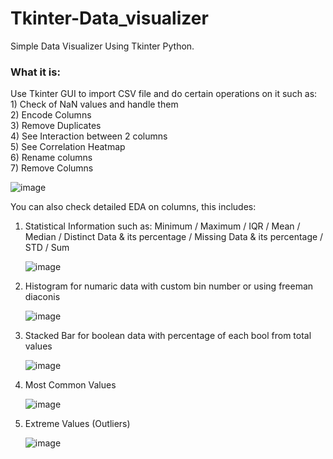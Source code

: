 # Tkinter-Data_visualizer
Simple Data Visualizer Using Tkinter Python.

<h3> What it is: </h3>
Use Tkinter GUI to import CSV file and do certain operations on it such as: <br>
  1) Check of NaN values and handle them <br>
  2) Encode Columns <br>
  3) Remove Duplicates <br>
  4) See Interaction between 2 columns <br>
  5) See Correlation Heatmap <br>
  6) Rename columns <br>
  7) Remove Columns <br>
  
![image](https://github.com/Gallillio/Tkinter-Data_visualizer/assets/117813417/91bec91f-cafe-49e7-b86b-bca3e8e81a86)


You can also check detailed EDA on columns, this includes:
  1) Statistical Information such as: Minimum / Maximum / IQR / Mean / Median / Distinct Data & its percentage / Missing Data & its percentage / STD / Sum
     
     ![image](https://github.com/Gallillio/Tkinter-Data_visualizer/assets/117813417/519120a1-8b8d-40ae-8dd9-6ac8b3434cc1)

  
  3) Histogram for numaric data with custom bin number or using freeman diaconis

     ![image](https://github.com/Gallillio/Tkinter-Data_visualizer/assets/117813417/0d6dc9a4-a636-46c9-8a2e-89f5c7bf691e)

  4) Stacked Bar for boolean data with percentage of each bool from total values
     
     ![image](https://github.com/Gallillio/Tkinter-Data_visualizer/assets/117813417/95b0ce9f-7e5a-42aa-8d68-10c84f0666e6)
  
  6) Most Common Values
     
     ![image](https://github.com/Gallillio/Tkinter-Data_visualizer/assets/117813417/c763c65b-4e53-440e-a55f-01713fe6bf6b)


  8) Extreme Values (Outliers)
     
     ![image](https://github.com/Gallillio/Tkinter-Data_visualizer/assets/117813417/cfbf092d-9e64-4d04-b891-543c3d7baaa5)

